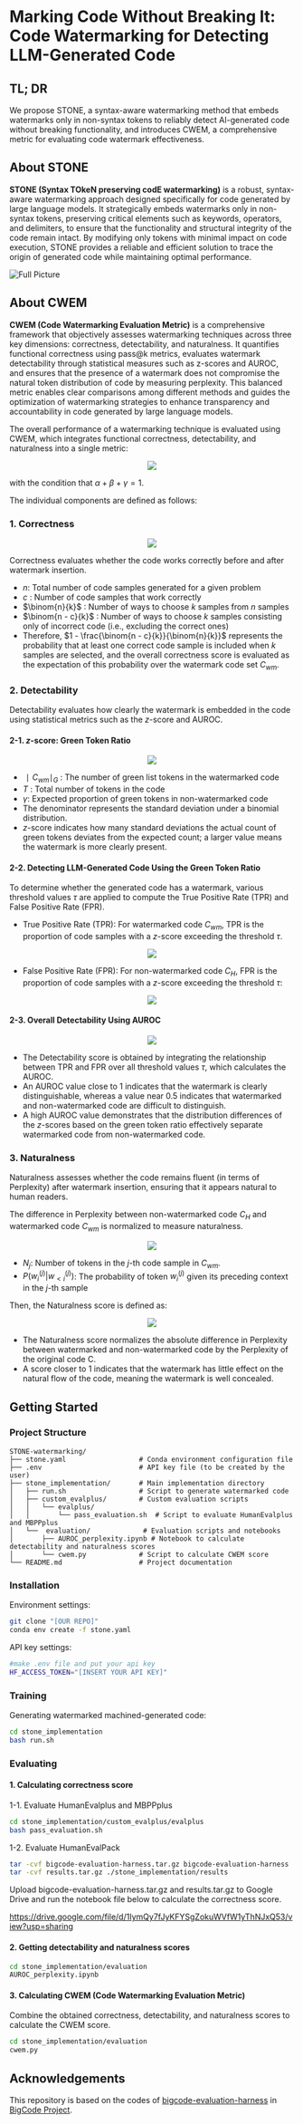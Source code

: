 # Marking Code Without Breaking It: Code Watermarking for Detecting LLM-Generated Code
<!-- [**📖 Paper**](https://arxiv.org/) -->

## TL; DR
We propose STONE, a syntax-aware watermarking method that embeds watermarks only in non-syntax tokens to reliably detect AI-generated code without breaking functionality, and introduces CWEM, a comprehensive metric for evaluating code watermark effectiveness.

## About STONE 
**STONE (Syntax TOkeN preserving codE watermarking)** is a robust, syntax-aware watermarking approach designed specifically for code generated by large language models. It strategically embeds watermarks only in non-syntax tokens, preserving critical elements such as keywords, operators, and delimiters, to ensure that the functionality and structural integrity of the code remain intact. By modifying only tokens with minimal impact on code execution, STONE provides a reliable and efficient solution to trace the origin of generated code while maintaining optimal performance.

![Full Picture](figures/motivation.png)

## About CWEM
**CWEM (Code Watermarking Evaluation Metric)** is a comprehensive framework that objectively assesses watermarking techniques across three key dimensions: correctness, detectability, and naturalness. It quantifies functional correctness using pass@k metrics, evaluates watermark detectability through statistical measures such as z-scores and AUROC, and ensures that the presence of a watermark does not compromise the natural token distribution of code by measuring perplexity. This balanced metric enables clear comparisons among different methods and guides the optimization of watermarking strategies to enhance transparency and accountability in code generated by large language models.

The overall performance of a watermarking technique is evaluated using CWEM, which integrates functional correctness, detectability, and naturalness into a single metric:

<p align="center">
<img src="https://latex.codecogs.com/svg.latex?CWEM%20%3D%20%5Calpha%20%5Ccdot%20Correctness%28C_%7Bwm%7D%29%20%2B%20%5Cbeta%20%5Ccdot%20Detectability%28C_%7Bwm%7D%29%20%2B%20%5Cgamma%20%5Ccdot%20Naturalness%28C_%7Bwm%7D%2CC%29">
</p>

with the condition that 
$\alpha + \beta + \gamma = 1$. 

The individual components are defined as follows:

### 1. Correctness

<p align="center">
<img src="https://latex.codecogs.com/svg.latex?%5Cmathrm%7BCorrectness%7D%28C_%7Bwm%7D%29%20%3D%20%5Cmathbb%7BE%7D_%7BC_%7Bwm%7D%7D%5Cleft%5B%201%20-%20%5Cfrac%7B%5Cbinom%7Bn%20-%20c%7D%7Bk%7D%7D%7B%5Cbinom%7Bn%7D%7Bk%7D%7D%20%5Cright%5D">
</p>

Correctness evaluates whether the code works correctly before and after watermark insertion.
- $n$: Total number of code samples generated for a given problem
- $c$ : Number of code samples that work correctly
- $\binom{n}{k}$ : Number of ways to choose $k$ samples from $n$ samples
- $\binom{n - c}{k}$ : Number of ways to choose $k$ samples consisting only of incorrect code (i.e., excluding the correct ones)
- Therefore, $1 - \frac{\binom{n - c}{k}}{\binom{n}{k}}$ represents the probability that at least one correct code sample is included when $k$ samples are selected, and the overall correctness score is evaluated as the expectation of this probability over the watermark code set $C_{wm}$.

### 2. Detectability
Detectability evaluates how clearly the watermark is embedded in the code using statistical metrics such as the $z$-score and AUROC.

#### 2-1. $z$-score: Green Token Ratio
<p align="center">
<img src="https://latex.codecogs.com/svg.latex?z%28C_%7Bwm%7D%29%20%3D%20%5Cfrac%7B%7CC_%7Bwm%7D%7C_G%20-%20%5Cgamma%20T%7D%7B%5Csqrt%7BT%20%5Cgamma%20%281%20-%20%5Cgamma%29%7D%7D">
</p>

- $∣C_{wm}∣_G$ : The number of green list tokens in the watermarked code
- $T$ : Total number of tokens in the code
- $\gamma$: Expected proportion of green tokens in non-watermarked code
- The denominator represents the standard deviation under a binomial distribution. 
- $z$-score indicates how many standard deviations the actual count of green tokens deviates from the expected count; a larger value means the watermark is more clearly present.


#### 2-2. Detecting LLM-Generated Code Using the Green Token Ratio
To determine whether the generated code has a watermark, various threshold values $\tau$ are applied to compute the True Positive Rate (TPR) and False Positive Rate (FPR).
- True Positive Rate (TPR): For watermarked code $C_{wm}$, TPR is the proportion of code samples with a $z$-score exceeding the threshold $\tau$.

<p align="center">
<img src="https://latex.codecogs.com/svg.latex?%5Ctext%7BTPR%7D%28%5Ctau%29%20%3D%20%5Cfrac%7B%5Csum_%7Bj%7D%20%5Cmathbf%7B1%7D%28z%28C_%7Bwm%7D%5E%7B%28j%29%7D%29%20%3E%20%5Ctau%29%7D%7B%7C%7BC_%7Bwm%7D%7D%7C%7D">
</p>

- False Positive Rate (FPR): For non-watermarked code 
$C_{H}$, FPR is the proportion of code samples with a 
$z$-score exceeding the threshold $\tau$:

<p align="center">
<img src="https://latex.codecogs.com/svg.latex?%5Ctext%7BFPR%7D%28%5Ctau%29%20%3D%20%5Cfrac%7B%5Csum_%7Bi%7D%20%5Cmathbf%7B1%7D%28z%28C_H%5E%7B%28i%29%7D%29%20%3E%20%5Ctau%29%7D%7B%7C%7BC_H%7D%7C%7D">
</p>

#### 2-3. Overall Detectability Using AUROC
<p align="center">
<img src="https://latex.codecogs.com/svg.latex?%5Cmathrm%7BDetectability%7D%28C_%7Bwm%7D%2C%20C_H%29%20%3D%20%5Cint_%7B-%5Cinfty%7D%5E%7B%5Cinfty%7D%20%5Ctext%7BTPR%7D%28%5Ctau%29%20%5Cfrac%7Bd%5Ctext%7BFPR%7D%28%5Ctau%29%7D%7Bd%5Ctau%7D%20d%5Ctau">
</p>

- The Detectability score is obtained by integrating the relationship between TPR and FPR over all threshold values $\tau$, which calculates the AUROC.
- An AUROC value close to 1 indicates that the watermark is clearly distinguishable, whereas a value near 0.5 indicates that watermarked and non-watermarked code are difficult to distinguish.
- A high AUROC value demonstrates that the distribution differences of the $z$-scores based on the green token ratio effectively separate watermarked code from non-watermarked code.

### 3. Naturalness
Naturalness assesses whether the code remains fluent (in terms of Perplexity) after watermark insertion, ensuring that it appears natural to human readers.

The difference in Perplexity between non-watermarked code $C_{H}$ and watermarked code $C_{wm}$ is normalized to measure naturalness.

<p align="center">
<img src="https://latex.codecogs.com/svg.latex?%5Ctext%7BPPL%7D%28C_%7Bwm%7D%29%20%3D%20%5Cfrac%7B1%7D%7B%7CC_%7Bwm%7D%7C%7D%20%5Csum_%7Bj%3D1%7D%5E%7B%7CC_%7Bwm%7D%7C%7D%20%5Cexp%20%5Cleft%28%20-%5Cfrac%7B1%7D%7BN_j%7D%20%5Csum_%7Bi%3D1%7D%5E%7BN_j%7D%20%5Clog%20P%28w_i%5E%7B%28j%29%7D%20%7C%20w_%7B%3Ci%7D%5E%7B%28j%29%7D%29%20%5Cright%29">
</p>

- $N_j$: Number of tokens in the $j$-th code sample in $C_{wm}$.
- $P(w_i^{(j)} | w_{<i}^{(j)})$: The probability of token 
$w_{i}^{(j)}$ given its preceding context in the $j$-th sample

Then, the Naturalness score is defined as:

<p align="center">
<img src="https://latex.codecogs.com/svg.latex?%5Cmathrm%7BNaturalness%7D%28C_%7Bwm%7D%2C%20C%29%20%3D%201%20-%20%5Cfrac%7B%7C%5Ctext%7BPPL%7D%28C_%7Bwm%7D%29%20-%20%5Ctext%7BPPL%7D%28C%29%7C%7D%7B%5Ctext%7BPPL%7D%28C%29%7D">
</p>

- The Naturalness score normalizes the absolute difference in Perplexity between watermarked and non-watermarked code by the Perplexity of the original code C.
- A score closer to 1 indicates that the watermark has little effect on the natural flow of the code, meaning the watermark is well concealed.

## Getting Started

### Project Structure
```
STONE-watermarking/
├── stone.yaml                  # Conda environment configuration file
├── .env                        # API key file (to be created by the user)
├── stone_implementation/       # Main implementation directory
│   ├── run.sh                  # Script to generate watermarked code
│   ├── custom_evalplus/        # Custom evaluation scripts
│   │   └── evalplus/
│   │       └── pass_evaluation.sh  # Script to evaluate HumanEvalplus and MBPPplus
│   └──  evaluation/             # Evaluation scripts and notebooks
│       ├── AUROC_perplexity.ipynb # Notebook to calculate detectability and naturalness scores
│       └── cwem.py             # Script to calculate CWEM score
└── README.md                   # Project documentation
```


### Installation

Environment settings:
```bash
git clone "[OUR REPO]"
conda env create -f stone.yaml
```
API key settings:
```bash
#make .env file and put your api key
HF_ACCESS_TOKEN="[INSERT YOUR API KEY]"
```

### Training
Generating watermarked machined-generated code:
```bash
cd stone_implementation
bash run.sh
```

### Evaluating

#### 1. Calculating correctness score

1-1. Evaluate HumanEvalplus and MBPPplus
```bash
cd stone_implementation/custom_evalplus/evalplus
bash pass_evaluation.sh
```
1-2. Evaluate HumanEvalPack
```bash
tar -cvf bigcode-evaluation-harness.tar.gz bigcode-evaluation-harness
tar -cvf results.tar.gz ./stone_implementation/results
```
Upload bigcode-evaluation-harness.tar.gz and results.tar.gz to Google Drive and run the notebook file below to calculate the correctness score.

https://drive.google.com/file/d/1IymQy7fJyKFYSgZokuWVfW1yThNJxQ53/view?usp=sharing

#### 2. Getting detectability and naturalness scores

```bash
cd stone_implementation/evaluation
AUROC_perplexity.ipynb
```

#### 3. Calculating CWEM (Code Watermarking Evaluation Metric)
Combine the obtained correctness, detectability, and naturalness scores to calculate the CWEM score.
```bash
cd stone_implementation/evaluation
cwem.py
```

## Acknowledgements
This repository is based on the codes of [bigcode-evaluation-harness](https://github.com/bigcode-project/bigcode-evaluation-harness) in [BigCode Project](https://github.com/bigcode-project).